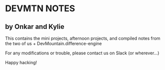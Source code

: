 # DEVMTN NOTES

## by Onkar and Kylie

This contains the mini projects, afternoon projects, and compiled notes from the two of us + DevMountain.difference-engine

For any modifications or trouble, please contact us on Slack (or wherever...)

Happy hacking! 
